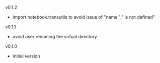 v0.1.2
- import notebook.transutils to avoid issue of "name '_' is not defined"

v0.1.1
- avoid user renaming the virtual directory

v0.1.0
- initial version
